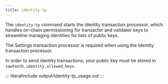```yaml
---
title: identity-tp
---
```


The `identity-tp` command starts the Identity transaction processor,
which handles on-chain permissioning for transactor and validator keys
to streamline managing identities for lists of public keys.

The Settings transaction processor is required when using the Identity
transaction processor.

In order to send identity transactions, your public key must be stored
in `sawtooth.identity.allowed_keys`.

::: literalinclude
output/identity-tp_usage.out
:::

<!--
     Copyright 2017 Intel Corporation

     Licensed under the Apache License, Version 2.0 (the "License");
     you may not use this file except in compliance with the License.
     You may obtain a copy of the License at

         http://www.apache.org/licenses/LICENSE-2.0

     Unless required by applicable law or agreed to in writing, software
     distributed under the License is distributed on an "AS IS" BASIS,
     WITHOUT WARRANTIES OR CONDITIONS OF ANY KIND, either express or implied.
     See the License for the specific language governing permissions and
     limitations under the License.

  Licensed under Creative Commons Attribution 4.0 International License
  https://creativecommons.org/licenses/by/4.0/
-->
